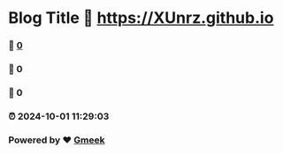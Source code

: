 # Blog Title :link: https://XUnrz.github.io 
### :page_facing_up: [0](https://XUnrz.github.io/tag.html) 
### :speech_balloon: 0 
### :hibiscus: 0 
### :alarm_clock: 2024-10-01 11:29:03 
### Powered by :heart: [Gmeek](https://github.com/Meekdai/Gmeek)
